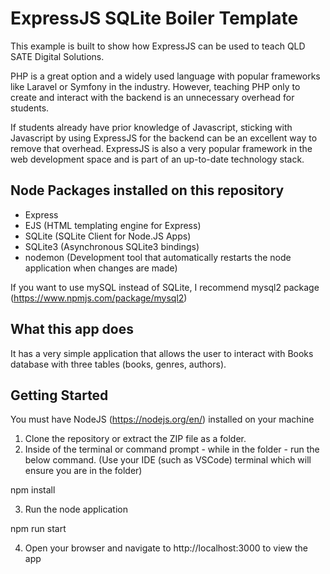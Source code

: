 # ExpressJS SQLite Boiler Template

This example is built to show how ExpressJS can be used to teach QLD SATE Digital Solutions.

PHP is a great option and a widely used language with popular frameworks like Laravel or Symfony in the industry. However, teaching PHP only to create and interact with the backend is an unnecessary overhead for students.

If students already have prior knowledge of Javascript, sticking with Javascript by using ExpressJS for the backend can be an excellent way to remove that overhead. ExpressJS is also a very popular framework in the web development space and is part of an up-to-date technology stack.


## Node Packages installed on this repository

- Express
- EJS (HTML templating engine for Express)
- SQLite (SQLite Client for Node.JS Apps)
- SQLite3 (Asynchronous SQLite3 bindings)
- nodemon (Development tool that automatically restarts the node application when changes are made)

If you want to use mySQL instead of SQLite, I recommend mysql2 package (https://www.npmjs.com/package/mysql2)

## What this app does

It has a very simple application that allows the user to interact with Books database with three tables (books, genres, authors).


## Getting Started

You must have NodeJS (https://nodejs.org/en/) installed on your machine

1. Clone the repository or extract the ZIP file as a folder.
2. Inside of the terminal or command prompt - while in the folder - run the below command. (Use your IDE (such as VSCode) terminal which will ensure you are in the folder)

npm install

3. Run the node application

npm run start

4. Open your browser and navigate to http://localhost:3000 to view the app
